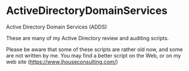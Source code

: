 # ActiveDirectoryDomainServices
Active Directory Domain Services (ADDS)

These are many of my Active Directory review and auditing scripts.

Please be aware that some of these scripts are rather old now, and some are not written by me. You may find a better script on the Web, or on my web site (https://www.jhouseconsulting.com/)
